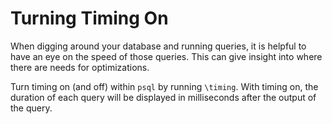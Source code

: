 # Turning Timing On

When digging around your database and running queries, it is helpful to have an eye on the speed of those queries. This can give insight into where there are needs for optimizations.

Turn timing on (and off) within `psql` by running `\timing`. With timing on, the duration of each query will be displayed in milliseconds after the output of the query.
